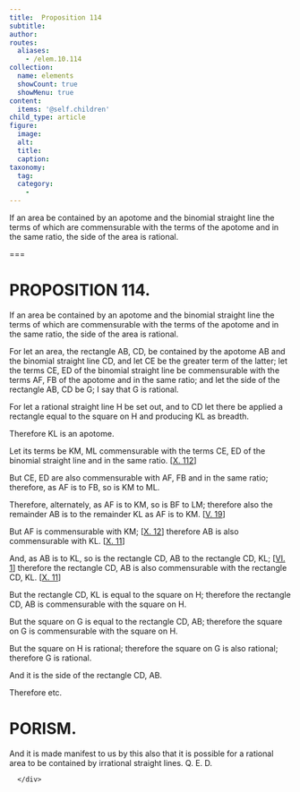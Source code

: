 ```yaml
---
title:  Proposition 114
subtitle: 
author:
routes:
  aliases:
    - /elem.10.114
collection:
  name: elements
  showCount: true
  showMenu: true
content:
  items: '@self.children'
child_type: article
figure:
  image:
  alt:
  title:
  caption:
taxonomy:
  tag:
  category:
    - 
---
```


<p><hi rend="ital">If an area be contained by an apotome and the binomial straight line the terms of which are commensurable with the terms of the apotome and in the same ratio, the <quote>side</quote>
 of the area is rational</hi>. </p>

===

<h1>PROPOSITION 114.</h1>
<p><span class="ital">If an area be contained by an apotome and the binomial straight line the terms of which are commensurable with the terms of the apotome and in the same ratio, the <quote>side</quote>
 of the area is rational</span>. </p>

<p>For let an area, the rectangle <span class="ital">AB</span>, <span class="ital">CD</span>, be contained by the apotome <span class="ital">AB</span> and the binomial straight line <span class="ital">CD</span>, and let <span class="ital">CE</span> be the greater term of the latter; let the terms <span class="ital">CE</span>, <span class="ital">ED</span> of the binomial straight line be commensurable with the terms <span class="ital">AF</span>, <span class="ital">FB</span> of the apotome and in the same ratio; and let the <quote>side</quote>
 of the rectangle <span class="ital">AB</span>, <span class="ital">CD</span> be <span class="ital">G</span>; I say that <span class="ital">G</span> is rational. 
      </p>

<p>For let a rational straight line <span class="ital">H</span> be set out, and to <span class="ital">CD</span> let there be applied a rectangle equal to the square on <span class="ital">H</span> and producing <span class="ital">KL</span> as breadth. </p>

<p>Therefore <span class="ital">KL</span> is an apotome. </p>

<p>Let its terms be <span class="ital">KM</span>, <span class="ital">ML</span> commensurable with the terms <span class="ital">CE</span>, <span class="ital">ED</span> of the binomial straight line and in the same ratio. [<a href="/elem.10.112">X. 112</a>] <pb n="253"/></p>

<p>But <span class="ital">CE</span>, <span class="ital">ED</span> are also commensurable with <span class="ital">AF</span>, <span class="ital">FB</span> and in the same ratio; therefore, as <span class="ital">AF</span> is to <span class="ital">FB</span>, so is <span class="ital">KM</span> to <span class="ital">ML</span>. </p>

<p>Therefore, alternately, as <span class="ital">AF</span> is to <span class="ital">KM</span>, so is <span class="ital">BF</span> to <span class="ital">LM</span>; therefore also the remainder <span class="ital">AB</span> is to the remainder <span class="ital">KL</span> as <span class="ital">AF</span> is to <span class="ital">KM</span>. [<a href="/elem.5.19">V. 19</a>] </p>

<p>But <span class="ital">AF</span> is commensurable with <span class="ital">KM</span>; [<a href="/elem.10.12">X. 12</a>] therefore <span class="ital">AB</span> is also commensurable with <span class="ital">KL</span>. [<a href="/elem.10.11">X. 11</a>] </p>

<p>And, as <span class="ital">AB</span> is to <span class="ital">KL</span>, so is the rectangle <span class="ital">CD</span>, <span class="ital">AB</span> to the rectangle <span class="ital">CD</span>, <span class="ital">KL</span>; [<a href="/elem.6.1">VI. 1</a>] therefore the rectangle <span class="ital">CD</span>, <span class="ital">AB</span> is also commensurable with the rectangle <span class="ital">CD</span>, <span class="ital">KL</span>. [<a href="/elem.10.11">X. 11</a>] </p>

<p>But the rectangle <span class="ital">CD</span>, <span class="ital">KL</span> is equal to the square on <span class="ital">H</span>; therefore the rectangle <span class="ital">CD</span>, <span class="ital">AB</span> is commensurable with the square on <span class="ital">H</span>. </p>

<p>But the square on <span class="ital">G</span> is equal to the rectangle <span class="ital">CD</span>, <span class="ital">AB</span>; therefore the square on <span class="ital">G</span> is commensurable with the square on <span class="ital">H</span>. </p>

<p>But the square on <span class="ital">H</span> is rational; therefore the square on <span class="ital">G</span> is also rational; therefore <span class="ital">G</span> is rational. </p>

<p>And it is the <quote>side</quote>
 of the rectangle <span class="ital">CD</span>, <span class="ital">AB</span>. </p>

<p>Therefore etc. </p>
<div id="elem.10.114.p.1" class="porism">
       <h1>PORISM.</h1>
       
<p>And it is made manifest to us by this also that it is possible for a rational area to be contained by irrational straight lines. Q. E. D.</p>

      </div>
